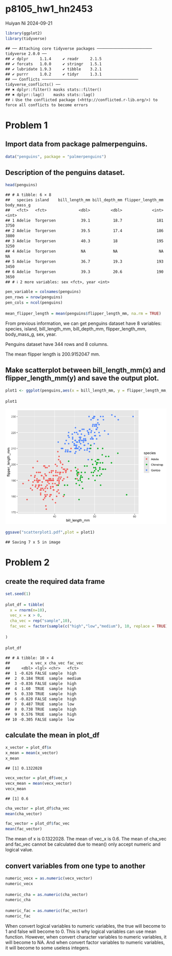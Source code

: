 p8105_hw1_hn2453
================
Huiyan Ni
2024-09-21

``` r
library(ggplot2)
library(tidyverse)
```

    ## ── Attaching core tidyverse packages ──────────────────────── tidyverse 2.0.0 ──
    ## ✔ dplyr     1.1.4     ✔ readr     2.1.5
    ## ✔ forcats   1.0.0     ✔ stringr   1.5.1
    ## ✔ lubridate 1.9.3     ✔ tibble    3.2.1
    ## ✔ purrr     1.0.2     ✔ tidyr     1.3.1
    ## ── Conflicts ────────────────────────────────────────── tidyverse_conflicts() ──
    ## ✖ dplyr::filter() masks stats::filter()
    ## ✖ dplyr::lag()    masks stats::lag()
    ## ℹ Use the conflicted package (<http://conflicted.r-lib.org/>) to force all conflicts to become errors

# Problem 1

## Import data from package palmerpenguins.

``` r
data("penguins", package = "palmerpenguins")
```

## Description of the penguins dataset.

``` r
head(penguins)
```

    ## # A tibble: 6 × 8
    ##   species island    bill_length_mm bill_depth_mm flipper_length_mm body_mass_g
    ##   <fct>   <fct>              <dbl>         <dbl>             <int>       <int>
    ## 1 Adelie  Torgersen           39.1          18.7               181        3750
    ## 2 Adelie  Torgersen           39.5          17.4               186        3800
    ## 3 Adelie  Torgersen           40.3          18                 195        3250
    ## 4 Adelie  Torgersen           NA            NA                  NA          NA
    ## 5 Adelie  Torgersen           36.7          19.3               193        3450
    ## 6 Adelie  Torgersen           39.3          20.6               190        3650
    ## # ℹ 2 more variables: sex <fct>, year <int>

``` r
pen_variable = colnames(penguins)
pen_rows = nrow(penguins)
pen_cols = ncol(penguins)

mean_flipper_length = mean(penguins$flipper_length_mm, na.rm = TRUE)
```

From previous information, we can get penguins dataset have 8 variables:
species, island, bill_length_mm, bill_depth_mm, flipper_length_mm,
body_mass_g, sex, year.

Penguins dataset have 344 rows and 8 columns.

The mean flipper length is 200.9152047 mm.

## Make scatterplot between bill_length_mm(x) and flipper_length_mm(y) and save the output plot.

``` r
plot1 <- ggplot(penguins,aes(x = bill_length_mm, y = flipper_length_mm, color=species)) + geom_point()

plot1
```

![](p8105_hw1_hn2453_files/figure-gfm/unnamed-chunk-4-1.png)<!-- -->

``` r
ggsave("scatterplot1.pdf",plot = plot1)
```

    ## Saving 7 x 5 in image

# Problem 2

## create the required data frame

``` r
set.seed(1)

plot_df = tibble(
  x = rnorm(n=10),
  vec_x = x > 0,
  cha_vec = rep("sample",10),
  fac_vec = factor(sample(c("high","low","medium"), 10, replace = TRUE))
  
)

plot_df
```

    ## # A tibble: 10 × 4
    ##         x vec_x cha_vec fac_vec
    ##     <dbl> <lgl> <chr>   <fct>  
    ##  1 -0.626 FALSE sample  high   
    ##  2  0.184 TRUE  sample  medium 
    ##  3 -0.836 FALSE sample  high   
    ##  4  1.60  TRUE  sample  high   
    ##  5  0.330 TRUE  sample  high   
    ##  6 -0.820 FALSE sample  high   
    ##  7  0.487 TRUE  sample  low    
    ##  8  0.738 TRUE  sample  high   
    ##  9  0.576 TRUE  sample  high   
    ## 10 -0.305 FALSE sample  low

## calculate the mean in plot_df

``` r
x_vector = plot_df$x
x_mean = mean(x_vector)
x_mean
```

    ## [1] 0.1322028

``` r
vecx_vector = plot_df$vec_x
vecx_mean = mean(vecx_vector)
vecx_mean
```

    ## [1] 0.6

``` r
cha_vector = plot_df$cha_vec
mean(cha_vector)
```

``` r
fac_vector = plot_df$fac_vec
mean(fac_vector)
```

The mean of x is 0.1322028. The mean of vec_x is 0.6. The mean of
cha_vec and fac_vec cannot be calculated due to mean() only accept
numeric and logical value.

## convert variables from one type to another

``` r
numeric_vecx = as.numeric(vecx_vector)
numeric_vecx

numeric_cha = as.numeric(cha_vector)
numeric_cha

numeric_fac = as.numeric(fac_vector)
numeric_fac
```

When convert logical variables to numeric variables, the true will
become to 1 and false will become to 0. This is why logical variables
can use mean function. However, when convert character variables to
numeric variables, it will become to NA. And when convert factor
variables to numeric variables, it will become to some useless integers.
